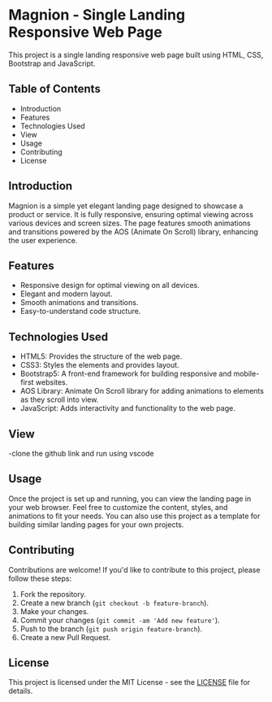 # Magnion - Single Landing Responsive Web Page

This project is a single landing responsive web page built using HTML, CSS, Bootstrap and JavaScript.

## Table of Contents

- Introduction
- Features
- Technologies Used
- View
- Usage
- Contributing
- License

## Introduction

Magnion is a simple yet elegant landing page designed to showcase a product or service. It is fully responsive, ensuring optimal viewing across various devices and screen sizes. The page features smooth animations and transitions powered by the AOS (Animate On Scroll) library, enhancing the user experience.

## Features

- Responsive design for optimal viewing on all devices.
- Elegant and modern layout.
- Smooth animations and transitions.
- Easy-to-understand code structure.

## Technologies Used

- HTML5: Provides the structure of the web page.
- CSS3: Styles the elements and provides layout.
- Bootstrap5: A front-end framework for building responsive and mobile-first websites.
- AOS Library: Animate On Scroll library for adding animations to elements as they scroll into view.
- JavaScript: Adds interactivity and functionality to the web page.

## View
-clone the github link and run using vscode



## Usage

Once the project is set up and running, you can view the landing page in your web browser. Feel free to customize the content, styles, and animations to fit your needs. You can also use this project as a template for building similar landing pages for your own projects.

## Contributing

Contributions are welcome! If you'd like to contribute to this project, please follow these steps:

1. Fork the repository.
2. Create a new branch (`git checkout -b feature-branch`).
3. Make your changes.
4. Commit your changes (`git commit -am 'Add new feature'`).
5. Push to the branch (`git push origin feature-branch`).
6. Create a new Pull Request.

## License

This project is licensed under the MIT License - see the [LICENSE](LICENSE) file for details.






